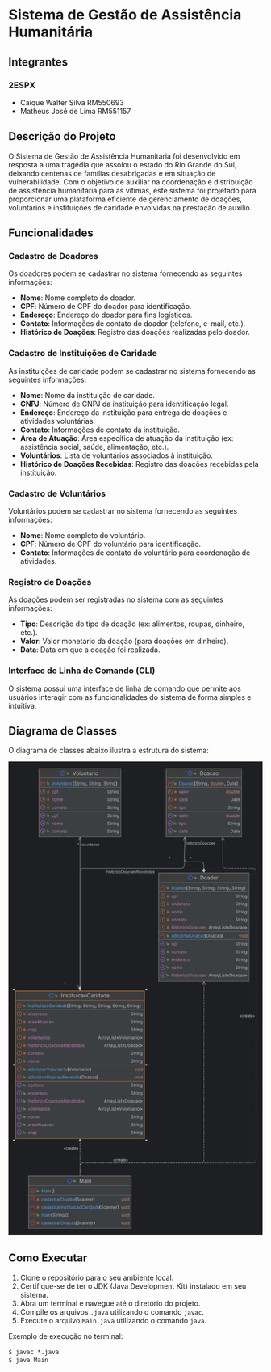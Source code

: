 # Sistema de Gestão de Assistência Humanitária

## Integrantes
### 2ESPX

- Caíque Walter Silva RM550693
- Matheus José de Lima RM551157

## Descrição do Projeto
O Sistema de Gestão de Assistência Humanitária foi desenvolvido em resposta a uma tragédia que assolou o estado do Rio Grande do Sul, deixando centenas de famílias desabrigadas e em situação de vulnerabilidade. Com o objetivo de auxiliar na coordenação e distribuição de assistência humanitária para as vítimas, este sistema foi projetado para proporcionar uma plataforma eficiente de gerenciamento de doações, voluntários e instituições de caridade envolvidas na prestação de auxílio.

## Funcionalidades
### Cadastro de Doadores
Os doadores podem se cadastrar no sistema fornecendo as seguintes informações:
- **Nome**: Nome completo do doador.
- **CPF**: Número de CPF do doador para identificação.
- **Endereço**: Endereço do doador para fins logísticos.
- **Contato**: Informações de contato do doador (telefone, e-mail, etc.).
- **Histórico de Doações**: Registro das doações realizadas pelo doador.

### Cadastro de Instituições de Caridade
As instituições de caridade podem se cadastrar no sistema fornecendo as seguintes informações:
- **Nome**: Nome da instituição de caridade.
- **CNPJ**: Número de CNPJ da instituição para identificação legal.
- **Endereço**: Endereço da instituição para entrega de doações e atividades voluntárias.
- **Contato**: Informações de contato da instituição.
- **Área de Atuação**: Área específica de atuação da instituição (ex: assistência social, saúde, alimentação, etc.).
- **Voluntários**: Lista de voluntários associados à instituição.
- **Histórico de Doações Recebidas**: Registro das doações recebidas pela instituição.

### Cadastro de Voluntários
Voluntários podem se cadastrar no sistema fornecendo as seguintes informações:
- **Nome**: Nome completo do voluntário.
- **CPF**: Número de CPF do voluntário para identificação.
- **Contato**: Informações de contato do voluntário para coordenação de atividades.

### Registro de Doações
As doações podem ser registradas no sistema com as seguintes informações:
- **Tipo**: Descrição do tipo de doação (ex: alimentos, roupas, dinheiro, etc.).
- **Valor**: Valor monetário da doação (para doações em dinheiro).
- **Data**: Data em que a doação foi realizada.

### Interface de Linha de Comando (CLI)
O sistema possui uma interface de linha de comando que permite aos usuários interagir com as funcionalidades do sistema de forma simples e intuitiva.

## Diagrama de Classes
O diagrama de classes abaixo ilustra a estrutura do sistema:

<img src="./AjudaHumanitaria.png">

## Como Executar
1. Clone o repositório para o seu ambiente local.
2. Certifique-se de ter o JDK (Java Development Kit) instalado em seu sistema.
3. Abra um terminal e navegue até o diretório do projeto.
4. Compile os arquivos `.java` utilizando o comando `javac`.
5. Execute o arquivo `Main.java` utilizando o comando `java`.

Exemplo de execução no terminal:
```shell
$ javac *.java
$ java Main
